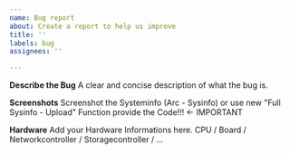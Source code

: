 ```yaml
---
name: Bug report
about: Create a report to help us improve
title: ''
labels: bug
assignees: ''

---
```


**Describe the Bug**
A clear and concise description of what the bug is.

**Screenshots**
Screenshot the Systeminfo (Arc - Sysinfo) or use new "Full Sysinfo - Upload" Function provide the Code!!! <- IMPORTANT

**Hardware**
Add your Hardware Informations here. CPU / Board / Networkcontroller / Storagecontroller / ...
